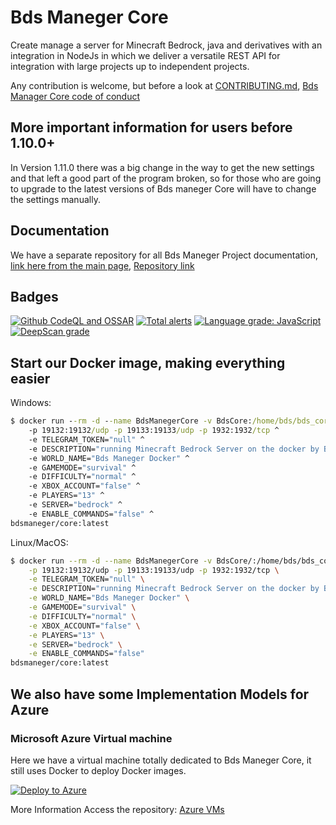 # Bds Maneger Core

Create manage a server for Minecraft Bedrock, java and derivatives with an integration in NodeJs in which we deliver a versatile REST API for integration with large projects up to independent projects.

Any contribution is welcome, but before a look at [CONTRIBUTING.md](CONTRIBUTING.md), [Bds Manager Core code of conduct](CODE_OF_CONDUCT.md)

## More important information for users before 1.10.0+

In Version 1.11.0 there was a big change in the way to get the new settings and that left a good part of the program broken, so for those who are going to upgrade to the latest versions of Bds maneger Core will have to change the settings manually.

## Documentation

We have a separate repository for all Bds Maneger Project documentation, <a href="https://docs.bdsmaneger.com/Bds Maneger core" target="_blank">link here from the main page</a>, <a href="https://github.com/The-Bds-Maneger/Bds-Manager-Project-Documentation" target="_blank">Repository link</a>

## Badges

[![Github CodeQL and OSSAR](https://github.com/The-Bds-Maneger/Bds-Maneger-Core/actions/workflows/codeql%20and%20ossar%20analysis.yml/badge.svg)](https://github.com/The-Bds-Maneger/Bds-Maneger-Core/actions/workflows/codeql%20and%20ossar%20analysis.yml)
[![Total alerts](https://img.shields.io/lgtm/alerts/g/Bds-Maneger/bds_maneger_api.svg?logo=lgtm&logoWidth=18)](https://lgtm.com/projects/g/Bds-Maneger/bds_maneger_api/alerts/)
[![Language grade: JavaScript](https://img.shields.io/lgtm/grade/javascript/g/Bds-Maneger/bds_maneger_api.svg?logo=lgtm&logoWidth=18)](https://lgtm.com/projects/g/Bds-Maneger/bds_maneger_api/context:javascript)
[![DeepScan grade](https://deepscan.io/api/teams/13683/projects/16691/branches/363172/badge/grade.svg)](https://deepscan.io/dashboard#view=project&tid=13683&pid=16691&bid=363172)

## Start our Docker image, making everything easier

Windows:

```cmd
$ docker run --rm -d --name BdsManegerCore -v BdsCore:/home/bds/bds_core ^
    -p 19132:19132/udp -p 19133:19133/udp -p 1932:1932/tcp ^
    -e TELEGRAM_TOKEN="null" ^
    -e DESCRIPTION="running Minecraft Bedrock Server on the docker by Bds Manager" ^
    -e WORLD_NAME="Bds Maneger Docker" ^
    -e GAMEMODE="survival" ^
    -e DIFFICULTY="normal" ^
    -e XBOX_ACCOUNT="false" ^
    -e PLAYERS="13" ^
    -e SERVER="bedrock" ^
    -e ENABLE_COMMANDS="false" ^
bdsmaneger/core:latest
```

Linux/MacOS:

```bash
$ docker run --rm -d --name BdsManegerCore -v BdsCore/:/home/bds/bds_core \
    -p 19132:19132/udp -p 19133:19133/udp -p 1932:1932/tcp \
    -e TELEGRAM_TOKEN="null" \
    -e DESCRIPTION="running Minecraft Bedrock Server on the docker by Bds Manager" \
    -e WORLD_NAME="Bds Maneger Docker" \
    -e GAMEMODE="survival" \
    -e DIFFICULTY="normal" \
    -e XBOX_ACCOUNT="false" \
    -e PLAYERS="13" \
    -e SERVER="bedrock" \
    -e ENABLE_COMMANDS="false"
bdsmaneger/core:latest
```

## We also have some Implementation Models for Azure

### Microsoft Azure Virtual machine

Here we have a virtual machine totally dedicated to Bds Maneger Core, it still uses Docker to deploy Docker images.

[![Deploy to Azure](https://aka.ms/deploytoazurebutton)](https://portal.azure.com/#create/Microsoft.Template/uri/https%3A%2F%2Fraw.githubusercontent.com%2FThe-Bds-Maneger%2FAzure_VMs%2Fmain%2Fdeploy.json)

More Information Access the repository: [Azure VMs](https://github.com/The-Bds-Maneger/Azure_VMs)
